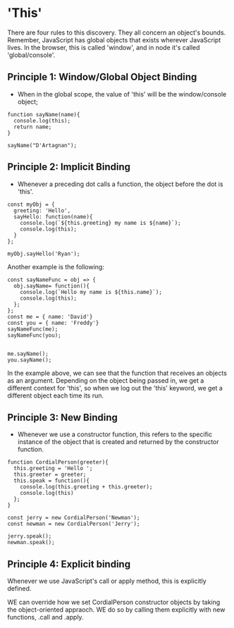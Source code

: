 # 'This'

There are four rules to this discovery. They all concern an object's bounds. Remember, JavaScript has global objects that exists wherever JavaScript lives. In the browser, this is called 'window', and in node it's called 'global/console'.

## Principle 1: Window/Global Object Binding

- When in the global scope, the value of 'this' will be the window/console object;

```
function sayName(name){
  console.log(this);
  return name;
}

sayName("D'Artagnan");
```

## Principle 2: Implicit Binding

- Whenever a preceding dot calls a function, the object before the dot is 'this'.

```
const myObj = {
  greeting: 'Hello',
  sayHello: function(name){
    console.log(`${this.greeting} my name is ${name}`);
    console.log(this);
  }
};

myObj.sayHello('Ryan');
```

Another example is the following:

```
const sayNameFunc = obj => {
  obj.sayName= function(){
    console.log(`Hello my name is ${this.name}`);
    console.log(this);
  };
};
const me = { name: 'David'}
const you = { name: 'Freddy'}
sayNameFunc(me);
sayNameFunc(you);


me.sayName();
you.sayName();
```

In the example above, we can see that the function that receives an objects as an argument. Depending on the object being passed in, we get a different context for 'this', so when we log out the 'this' keyword, we get a different object each time its run.

## Principle 3: New Binding

- Whenever we use a constructor function, this refers to the specific instance of the object that is created and returned by the constructor function.

```
function CordialPerson(greeter){
  this.greeting = 'Hello ';
  this.greeter = greeter;
  this.speak = function(){
    console.log(this.greeting + this.greeter);
    console.log(this)
  };
}

const jerry = new CordialPerson('Newman');
const newman = new CordialPerson('Jerry');

jerry.speak();
newman.speak();
```

## Principle 4: Explicit binding

Whenever we use JavaScript's call or apply method, this is explicitly defined.

WE can override how we set CordialPerson constructor objects by taking the object-oriented appraoch. WE do so by calling them explicitly with new functions, .call and .apply. 
